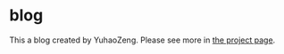 # blog
This a blog created by YuhaoZeng. Please see more in [the project page](https://yuhaozeng.github.io/blog/).
